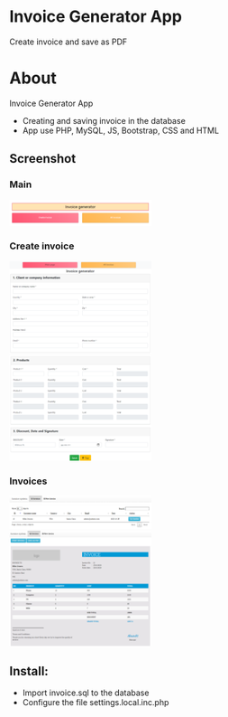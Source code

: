 # Invoice Generator App  

Create invoice and save as PDF  

# About  

Invoice Generator App  

- Сreating and saving invoice in the database  
- App use PHP, MySQL, JS, Bootstrap, CSS and HTML  

## Screenshot

### Main  
<img src="https://github.com/Art3m198/Invoice-Generator-PHP-MySQL/blob/main/images/1.PNG" width="50%" height="50%">  

### Create invoice  
<img src="https://github.com/Art3m198/Invoice-Generator-PHP-MySQL/blob/main/images/2.PNG" width="50%" height="50%">  
<img src="https://github.com/Art3m198/Invoice-Generator-PHP-MySQL/blob/main/images/3.PNG" width="50%" height="50%"> 

### Invoices  
<img src="https://github.com/Art3m198/Invoice-Generator-PHP-MySQL/blob/main/images/4.PNG" width="50%" height="50%">  

<img src="https://github.com/Art3m198/Invoice-Generator-PHP-MySQL/blob/main/images/5.PNG" width="50%" height="50%">  

## Install:  

- Import invoice.sql to the database  
- Configure the file settings.local.inc.php  
